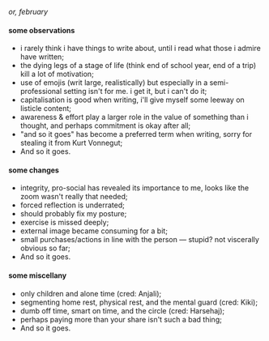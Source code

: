 *or, february*
#### some observations
- i rarely think i have things to write about, until i read what those i admire have written;
- the dying legs of a stage of life (think end of school year, end of a trip) kill a lot of motivation;
- use of emojis (writ large, realistically) but especially in a semi-professional setting isn't for me. i get it, but i can't do it;
- capitalisation is good when writing, i'll give myself some leeway on listicle content;
- awareness & effort play a larger role in the value of something than i thought, and perhaps commitment is okay after all;
- "and so it goes" has become a preferred term when writing, sorry for stealing it from Kurt Vonnegut;
- And so it goes.

#### some changes
- integrity, pro-social has revealed its importance to me, looks like the zoom wasn't really that needed;
- forced reflection is underrated;
- should probably fix my posture;
- exercise is missed deeply;
- external image became consuming for a bit;
- small purchases/actions in line with the person — stupid? not viscerally obvious so far;
- And so it goes.

#### some miscellany
- only children and alone time (cred: Anjali);
- segmenting home rest, physical rest, and the mental guard (cred: Kiki);
- dumb off time, smart on time, and the circle (cred: Harsehaj);
- perhaps paying more than your share isn't such a bad thing;
- And so it goes. 